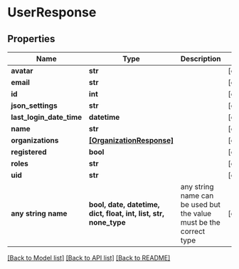 # UserResponse


## Properties
Name | Type | Description | Notes
------------ | ------------- | ------------- | -------------
**avatar** | **str** |  | [optional] 
**email** | **str** |  | [optional] 
**id** | **int** |  | [optional] 
**json_settings** | **str** |  | [optional] 
**last_login_date_time** | **datetime** |  | [optional] 
**name** | **str** |  | [optional] 
**organizations** | [**[OrganizationResponse]**](OrganizationResponse.md) |  | [optional] 
**registered** | **bool** |  | [optional] 
**roles** | **str** |  | [optional] 
**uid** | **str** |  | [optional] 
**any string name** | **bool, date, datetime, dict, float, int, list, str, none_type** | any string name can be used but the value must be the correct type | [optional]

[[Back to Model list]](../README.md#documentation-for-models) [[Back to API list]](../README.md#documentation-for-api-endpoints) [[Back to README]](../README.md)


